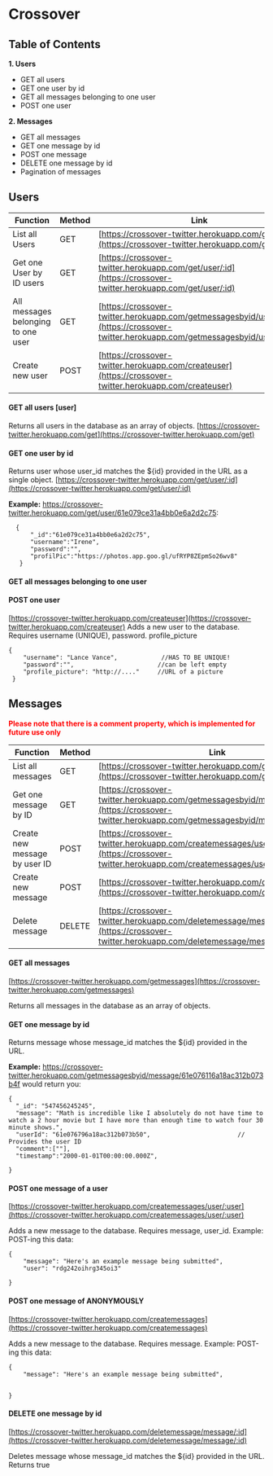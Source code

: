 # Crossover

## Table of Contents

**1. Users**

* GET all users
* GET one user by id
* GET all messages belonging to one user
* POST one user


**2. Messages**

* GET all messages
* GET one message by id
* POST one message
* DELETE one message by id
* Pagination of messages



## Users 

| Function      | Method        | Link          |
| ------------- | ------------- | ------------- |
| List all Users | GET           | [https://crossover-twitter.herokuapp.com/get](https://crossover-twitter.herokuapp.com/get) |
| Get one User by ID users | GET           | [https://crossover-twitter.herokuapp.com/get/user/:id](https://crossover-twitter.herokuapp.com/get/user/:id)|
| All messages belonging to one user | GET           | [https://crossover-twitter.herokuapp.com/getmessagesbyid/user/:user](https://crossover-twitter.herokuapp.com/getmessagesbyid/user/:user) |
| Create new user | POST           | [https://crossover-twitter.herokuapp.com/createuser](https://crossover-twitter.herokuapp.com/createuser) |

 #### GET all users [user]
Returns all users in the database as an array of objects.
[https://crossover-twitter.herokuapp.com/get](https://crossover-twitter.herokuapp.com/get)


#### GET one user by id
Returns user whose user_id matches the ${id} provided in the URL as a single object.
[https://crossover-twitter.herokuapp.com/get/user/:id](https://crossover-twitter.herokuapp.com/get/user/:id)

**Example:** https://crossover-twitter.herokuapp.com/get/user/61e079ce31a4bb0e6a2d2c75:

```
  {
      "_id":"61e079ce31a4bb0e6a2d2c75",
      "username":"Irene",
      "password":"",
      "profilPic":"https://photos.app.goo.gl/ufRYP8ZEpmSo26wv8"
   }
   ```

#### GET all messages belonging to one user

#### POST one user
[https://crossover-twitter.herokuapp.com/createuser](https://crossover-twitter.herokuapp.com/createuser) 
Adds a new user to the database. Requires username (UNIQUE), password. profile_picture

```
{
	"username": "Lance Vance",            //HAS TO BE UNIQUE!
	"password":"",                       //can be left empty
	"profile_picture": "http://...."     //URL of a picture
 }

```


## Messages


<span style="color:red">**Please note that there is a comment property, which is implemented for future use only**</span>



| Function      | Method        | Link          |
| ------------- | ------------- | ------------- |
| List all messages | GET           | [https://crossover-twitter.herokuapp.com/getmessages](https://crossover-twitter.herokuapp.com/getmessages) |
| Get one message by ID | GET           | [https://crossover-twitter.herokuapp.com/getmessagesbyid/message/:message](https://crossover-twitter.herokuapp.com/getmessagesbyid/message/:message)|
| Create new message by user ID | POST          | [https://crossover-twitter.herokuapp.com/createmessages/user/:user](https://crossover-twitter.herokuapp.com/createmessages/user/:user) |
| Create new message | POST          | [https://crossover-twitter.herokuapp.com/createmessages](https://crossover-twitter.herokuapp.com/createmessages) |
| Delete message |   DELETE    | [https://crossover-twitter.herokuapp.com/deletemessage/message/:id](https://crossover-twitter.herokuapp.com/deletemessage/message/:id)  |
#### GET all messages

[https://crossover-twitter.herokuapp.com/getmessages](https://crossover-twitter.herokuapp.com/getmessages)

Returns all messages in the database as an array of objects.

#### GET one message by id
Returns message whose message_id matches the ${id} provided in the URL.

**Example:** https://crossover-twitter.herokuapp.com/getmessagesbyid/message/61e076116a18ac312b073b4f would return you:
```
{
  "_id": "547456245245",
  "message": "Math is incredible like I absolutely do not have time to watch a 2 hour movie but I have more than enough time to watch four 30 minute shows.",
  "userId": "61e076796a18ac312b073b50",                        // Provides the user ID
  "comment":[""],
  "timestamp":"2000-01-01T00:00:00.000Z",

}
```
#### POST one message of a user

[https://crossover-twitter.herokuapp.com/createmessages/user/:user](https://crossover-twitter.herokuapp.com/createmessages/user/:user)

  Adds a new message to the database. Requires message, user_id. Example: POST-ing this data:
```
{
	"message": "Here's an example message being submitted",
	"user": "rdg242oihrg345oi3"
	
}
```

#### POST one message of ANONYMOUSLY

[https://crossover-twitter.herokuapp.com/createmessages](https://crossover-twitter.herokuapp.com/createmessages)

Adds a new message to the database. Requires message. Example: POST-ing this data:
```
{
	"message": "Here's an example message being submitted",
	
	
}
```

#### DELETE one message by id

[https://crossover-twitter.herokuapp.com/deletemessage/message/:id](https://crossover-twitter.herokuapp.com/deletemessage/message/:id) 

Deletes message whose message_id matches the ${id} provided in the URL. Returns true






